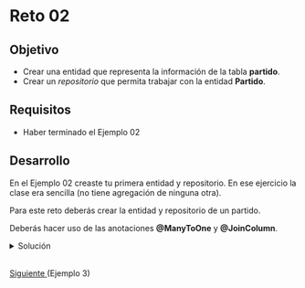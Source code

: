 # Reto 02

## Objetivo

 - Crear una entidad que representa la información de la tabla **partido**.
 - Crear un *repositorio* que permita trabajar con la entidad **Partido**.

## Requisitos

- Haber terminado el Ejemplo 02

## Desarrollo

En el Ejemplo 02 creaste tu primera entidad y repositorio. En ese ejercicio la clase era sencilla (no tiene agregación de ninguna otra). 

Para este reto deberás crear la entidad y repositorio de un partido.

Deberás hacer uso de las anotaciones **@ManyToOne** y **@JoinColumn**.

<details>
  <summary>Solución</summary>

 1. Crea la clase **Partido** en el paquete **model** y agrega los atributos y código generado igual que en el Ejemplo 02.
         
    ![POJO](img/figura01.png)
  
 2. Agrega las anotaciones básicas para los atributos sencillos y para la clase.
 
    ![Anotaciones](img/figura02.png)
      
 3. Agrega la anotacion **@ManyToOne** y **@JoinColumn** como se muestra en la imagen:
 
    ![Anotaciones](img/figura03.png)
      
 4. Agrega el repositorio igual que en el Ejemplo 2:
	
    ![Repositorio](img/figura04.png)

    ```java
    package org.bedu.javase2.ejemplo.ejemplo1.model;

    import javax.persistence.*;
    import java.util.Objects;

    @Entity
    @Table(name="partidos")
    public class Partido {

        @Id
        @GeneratedValue(strategy = GenerationType.IDENTITY)
        private Long id;

        @ManyToOne
        @JoinColumn(name = "equipos1_fk", referencedColumnName = "id")
        private Equipo equipo1;

        @ManyToOne
        @JoinColumn(name = "equipos2_fk", referencedColumnName = "id")
        private Equipo equipo2;

        @Column(name="marcador_equipo_1")
        private Integer marcadorEquipo1;

        @Column(name="marcador_equipo_2")
        private Integer marcadorEquipo2;

        public Long getId() {
            return id;
        }

        public void setId(Long id) {
            this.id = id;
        }

        public Equipo getEquipo1() {
            return equipo1;
        }

        public void setEquipo1(Equipo equipo1) {
            this.equipo1 = equipo1;
        }

        public Equipo getEquipo2() {
            return equipo2;
        }

        public void setEquipo2(Equipo equipo2) {
            this.equipo2 = equipo2;
        }

        public Integer getMarcadorEquipo1() {
            return marcadorEquipo1;
        }

        public void setMarcadorEquipo1(Integer marcadorEquipo1) {
            this.marcadorEquipo1 = marcadorEquipo1;
        }

        public Integer getMarcadorEquipo2() {
            return marcadorEquipo2;
        }

        public void setMarcadorEquipo2(Integer marcadorEquipo2) {
            this.marcadorEquipo2 = marcadorEquipo2;
        }

        @Override
        public boolean equals(Object o) {
            if (this == o) return true;
            if (!(o instanceof Partido)) return false;
            Partido partido = (Partido) o;
            return id.equals(partido.id) &&
                    equipo1.equals(partido.equipo1) &&
                    equipo2.equals(partido.equipo2) &&
                    marcadorEquipo1.equals(partido.marcadorEquipo1) &&
                    marcadorEquipo2.equals(partido.marcadorEquipo2);
        }

        @Override
        public int hashCode() {
            return Objects.hash(id, equipo1, equipo2, marcadorEquipo1, marcadorEquipo2);
        }
    }
    ```

    <p>
    Para validar que todo esté correcto, inicia la aplicación con maven.
    </p>

</details>

<br/>

[Siguiente ](../Ejemplo-03/Readme.md)(Ejemplo 3)